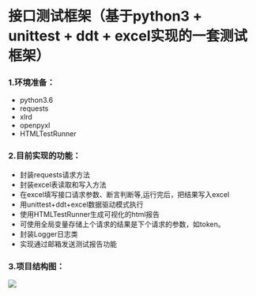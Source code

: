 # 接口测试框架（基于python3 + unittest + ddt + excel实现的一套测试框架）

### 1.环境准备：

- python3.6  
- requests
- xlrd 
- openpyxl
- HTMLTestRunner

### 2.目前实现的功能：

- 封装requests请求方法
- 封装excel表读取和写入方法
- 在excel填写接口请求参数、断言判断等,运行完后，把结果写入excel
- 用unittest+ddt+excel数据驱动模式执行
- 使用HTMLTestRunner生成可视化的html报告
- 可使用全局变量存储上个请求的结果是下个请求的参数，如token。
- 封装Logger日志类
- 实现通过邮箱发送测试报告功能

### 3.项目结构图：
![](https://github.com/pgsheng/python3_interface/raw/master/img/ProjectStruct.png)


